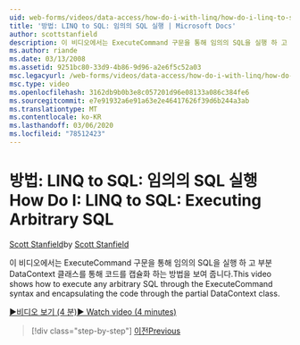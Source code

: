 ```yaml
---
uid: web-forms/videos/data-access/how-do-i-with-linq/how-do-i-linq-to-sql-executing-arbitrary-sql
title: '방법: LINQ to SQL: 임의의 SQL 실행 | Microsoft Docs'
author: scottstanfield
description: 이 비디오에서는 ExecuteCommand 구문을 통해 임의의 SQL을 실행 하 고 부분 DataContext 클래스를 통해 코드를 캡슐화 하는 방법을 보여 줍니다.
ms.author: riande
ms.date: 03/13/2008
ms.assetid: 9251bc80-33d9-4b86-9d96-a2e6f5c52a03
msc.legacyurl: /web-forms/videos/data-access/how-do-i-with-linq/how-do-i-linq-to-sql-executing-arbitrary-sql
msc.type: video
ms.openlocfilehash: 3162db9b0b3e8c057201d96e08133a086c384fe6
ms.sourcegitcommit: e7e91932a6e91a63e2e46417626f39d6b244a3ab
ms.translationtype: MT
ms.contentlocale: ko-KR
ms.lasthandoff: 03/06/2020
ms.locfileid: "78512423"
---
```

# <a name="how-do-i-linq-to-sql-executing-arbitrary-sql"></a><span data-ttu-id="811a1-103">방법: LINQ to SQL: 임의의 SQL 실행</span><span class="sxs-lookup"><span data-stu-id="811a1-103">How Do I: LINQ to SQL: Executing Arbitrary SQL</span></span>

<span data-ttu-id="811a1-104">[Scott Stanfield](https://github.com/scottstanfield)</span><span class="sxs-lookup"><span data-stu-id="811a1-104">by [Scott Stanfield](https://github.com/scottstanfield)</span></span>

<span data-ttu-id="811a1-105">이 비디오에서는 ExecuteCommand 구문을 통해 임의의 SQL을 실행 하 고 부분 DataContext 클래스를 통해 코드를 캡슐화 하는 방법을 보여 줍니다.</span><span class="sxs-lookup"><span data-stu-id="811a1-105">This video shows how to execute any arbitrary SQL through the ExecuteCommand syntax and encapsulating the code through the partial DataContext class.</span></span>

[<span data-ttu-id="811a1-106">&#9654;비디오 보기 (4 분)</span><span class="sxs-lookup"><span data-stu-id="811a1-106">&#9654; Watch video (4 minutes)</span></span>](https://channel9.msdn.com/Blogs/ASP-NET-Site-Videos/how-do-i-linq-to-sql-executing-arbitrary-sql)

> [!div class="step-by-step"]
> [<span data-ttu-id="811a1-107">이전</span><span class="sxs-lookup"><span data-stu-id="811a1-107">Previous</span></span>](how-do-i-linq-to-sql-updating-with-stored-procedures.md)
